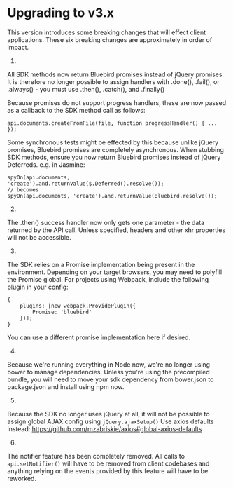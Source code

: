 Upgrading to v3.x
=================

This version introduces some breaking changes that will effect client applications. These six breaking changes are approximately in order of impact.

1.
All SDK methods now return Bluebird promises instead of jQuery promises. It is therefore no longer possible to assign handlers with .done(), .fail(), 
or .always() - you must use .then(), .catch(), and .finally()

Because promises do not support progress handlers, these are now passed as a callback to the SDK method call as follows:

    api.documents.createFromFile(file, function progressHandler() { ... });

Some synchronous tests might be effected by this because unlike jQuery promises, Bluebird promises are completely asynchronous. When stubbing SDK methods, ensure you now return Bluebird promises instead of jQuery Deferreds.
e.g. in Jasmine:

    spyOn(api.documents, 'create').and.returnValue($.Deferred().resolve());
    // becomes
    spyOn(api.documents, 'create').and.returnValue(Bluebird.resolve());

2.
The .then() success handler now only gets one parameter - the data returned by
the API call. Unless specified, headers and other xhr properties will not be accessible.

3.
The SDK relies on a Promise implementation being present in the environment.
Depending on your target browsers, you may need to polyfill the Promise global.
For projects using Webpack, include the following plugin in your config:

    {
        plugins: [new webpack.ProvidePlugin({
            Promise: 'bluebird'
        })];
    }

You can use a different promise implementation here if desired.

4.
Because we're running everything in Node now, we're no longer using bower to manage dependencies. Unless you're using the precompiled bundle, you will need to move your sdk dependency from bower.json to package.json and install using npm now.

5.
Because the SDK no longer uses jQuery at all, it will not be possible to assign
global AJAX config using `jQuery.ajaxSetup()`
Use axios defaults instead:
https://github.com/mzabriskie/axios#global-axios-defaults

6.
The notifier feature has been completely removed. All calls to `api.setNotifier()` will have to be removed from client codebases and anything relying on the events provided by this feature will have to be reworked.
